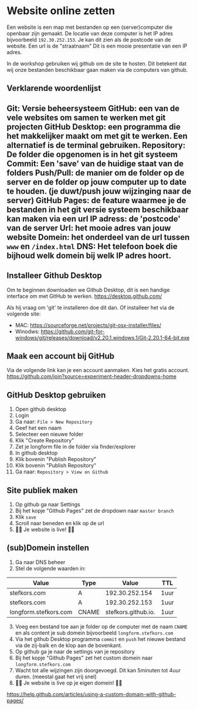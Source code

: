 # Website online zetten
Een website is een map met bestanden op een (server)computer die openbaar zijn gemaakt. De locatie van deze computer is het IP adres bijvoorbeeld `192.30.252.153`. Je kan dit zien als de postcode van de website. Een url is de "straatnaam" Dit is een mooie presentatie van een IP adres.

In de workshop gebruiken wij github om de site te hosten. Dit betekent dat wij onze bestanden beschikbaar gaan maken via de computers van github.

Verklarende woordenlijst   
----
Git: Versie beheersysteem
GitHub: een van de vele websites om samen te werken met git projecten
GitHub Desktop: een programma die het makkelijker maakt om met git te werken. Een alternatief is de terminal gebruiken.
Repository: De folder die opgenomen is in het git systeem
Commit: Een 'save' van de huidige staat van de folders
Push/Pull: de manier om de folder op de server en de folder op jouw computer up to date te houden. (je duwt/push jouw wijzinging naar de server)
GitHub Pages: de feature waarmee je de bestanden in het git versie systeem beschikbaar kan maken via een url
IP adress: de 'postcode' van de server
Url: het mooie adres van jouw website
Domein: het onderdeel van de url tussen `www` en `/index.html`
DNS: Het telefoon boek die bijhoud welk domein bij welk IP adres hoort.
----

## Installeer Github Desktop
Om te beginnen downloaden we Github Desktop, dit is een handige interface om met GitHub te werken. https://desktop.github.com/

Als hij vraag om 'git' te installeren doe dit dan. Of installeer het via de volgende site:
- MAC: https://sourceforge.net/projects/git-osx-installer/files/
- Winodws: https://github.com/git-for-windows/git/releases/download/v2.20.1.windows.1/Git-2.20.1-64-bit.exe

## Maak een account bij GitHub
Via de volgende link kan je een account aanmaken. Kies het gratis account.
https://github.com/join?source=experiment-header-dropdowns-home

## GitHub Desktop gebruiken
1) Open github desktop
2) Login
3) Ga naar: `File > New Repository`
4) Geef het een naam
5) Selecteer een nieuwe folder
6) Klik "Create Repository"
7) Zet je longform file in de folder via finder/explorer
8) In github desktop 
9) Klik bovenin "Publish Repository"
10) Klik bovenin "Publish Repository"
11) Ga naar: `Repository > View on Github`

## Site publiek maken
1) Op github ga naar Settings
2) Bij het kopje "Github Pages" zet de dropdown naar `master branch`
3) Klik `save`
4) Scroll naar beneden en klik op de url
5) 🎉🎉 Je website is live! 🎉🎉

## (sub)Domein instellen
1) Ga naar DNS beheer
2) Stel de volgende waarden in:

| Value 					| Type	| Value					|  TTL 	| 
|---						|---	|---					|---	|
|  stefkors.com 			| A  	|  192.30.252.154 		|  1uur	| 
|  stefkors.com 			| A  	|  192.30.252.153 		|  1uur	| 
|  longform.stefkors.com 	| CNAME	|  stefkors.github.io. 	|  1uur	| 

3) Voeg een bestand toe aan je folder op de computer met de naam `CNAME` en als content je sub domein bijvoorbeeld `longform.stefkors.com`
4) Via het github Desktop programma `commit` en `push` het nieuwe bestand via de zij-balk en de klop aan de bovenkant.
5) Op github ga je naar de settings van je repository
6) Bij het kopje "Github Pages" zet het custom domein naar `longform.stefkors.com`
7) Wacht tot alle wijzingen zijn doorgevoegd. Dit kan 5minuten tot 4uur duren. (meestal gaat het vrij snel)
8) 🎉🎉 Je website is live op je eigen domein! 🎉🎉







https://help.github.com/articles/using-a-custom-domain-with-github-pages/